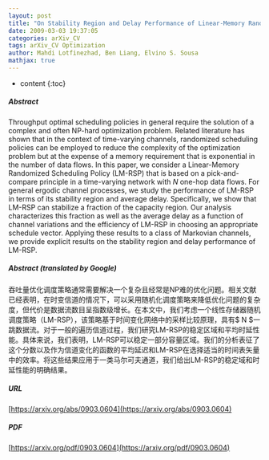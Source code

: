 ```yaml
---
layout: post
title: "On Stability Region and Delay Performance of Linear-Memory Randomized Scheduling for Time-Varying Networks"
date: 2009-03-03 19:37:05
categories: arXiv_CV
tags: arXiv_CV Optimization
author: Mahdi Lotfinezhad, Ben Liang, Elvino S. Sousa
mathjax: true
---
```


* content
{:toc}

##### Abstract
Throughput optimal scheduling policies in general require the solution of a complex and often NP-hard optimization problem. Related literature has shown that in the context of time-varying channels, randomized scheduling policies can be employed to reduce the complexity of the optimization problem but at the expense of a memory requirement that is exponential in the number of data flows. In this paper, we consider a Linear-Memory Randomized Scheduling Policy (LM-RSP) that is based on a pick-and-compare principle in a time-varying network with $N$ one-hop data flows. For general ergodic channel processes, we study the performance of LM-RSP in terms of its stability region and average delay. Specifically, we show that LM-RSP can stabilize a fraction of the capacity region. Our analysis characterizes this fraction as well as the average delay as a function of channel variations and the efficiency of LM-RSP in choosing an appropriate schedule vector. Applying these results to a class of Markovian channels, we provide explicit results on the stability region and delay performance of LM-RSP.

##### Abstract (translated by Google)
吞吐量优化调度策略通常需要解决一个复杂且经常是NP难的优化问题。相关文献已经表明，在时变信道的情况下，可以采用随机化调度策略来降低优化问题的复杂度，但代价是数据流数目呈指数级增长。在本文中，我们考虑一个线性存储器随机调度策略（LM-RSP），该策略基于时间变化网络中的采样比较原理，具有$ N $一跳数据流。对于一般的遍历信道过程，我们研究LM-RSP的稳定区域和平均时延性能。具体来说，我们表明，LM-RSP可以稳定一部分容量区域。我们的分析表征了这个分数以及作为信道变化的函数的平均延迟和LM-RSP在选择适当的时间表矢量中的效率。将这些结果应用于一类马尔可夫通道，我们给出LM-RSP的稳定域和时延性能的明确结果。

##### URL
[https://arxiv.org/abs/0903.0604](https://arxiv.org/abs/0903.0604)

##### PDF
[https://arxiv.org/pdf/0903.0604](https://arxiv.org/pdf/0903.0604)

